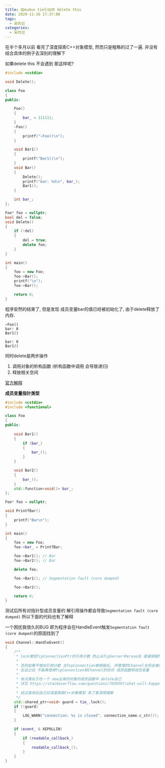 ```yaml
---
title: 由muduo tie引出的 delete this
date: 2020-11-26 17:37:08
tags:
  - 采坑记
categories:
  - 采坑记
---
```


在半个多月以前 看完了深度探索C++对象模型, 然而只是粗略的过了一遍. 并没有结合具体的例子去深刻的理解下


如果delete this 不会遇到 那这样呢?
```c++
#include <cstdio>

void Delete();

class Foo
{
public:

    Foo()
    {
        bar_ = 111111;
    }
    ~Foo()
    {
        printf("~Foo()\n");
    }

    void Bar1()
    {
        printf("Bar1()\n");
    }
    void Bar()
    {
        Delete();
        printf("bar: %d\n", bar_);
        Bar1();
    }

    int bar_;
};

Foo* foo = nullptr;
bool del = false;
void Delete()
{
    if (!del)
    {
        del = true;
        delete foo;
    }
}

int main()
{
    foo = new Foo;
    foo->Bar();
    printf("\n");
    foo->Bar();

    return 0;
}  
```

程序安然的结束了, 但是发现 成员变量bar的值已经被初始化了, 由于delete释放了内存.

```
~Foo()
bar: 0
Bar1()

bar: 0
Bar1()
```

同时delete是两步操作
1. 调用对象的析构函数 (析构函数中调用 会导致递归)
2. 释放相关空间

[官方解释](https://isocpp.org/wiki/faq/freestore-mgmt#delete-this)


**成员变量指针类型**
```c++
#include <cstdio>
#include <functional>

class Foo
{
public:
    
    void Bar1()
    {
        if (bar_)
        {
            bar_();
        }
    }

    void Bar2()
    {
        bar_();
    }
    std::function<void()> bar_;
};

Foo* foo = nullptr;

void PrintfBar()
{
    printf("Bar\n");
}

int main()
{
    foo = new Foo;
    foo->bar_ = PrintfBar;

    foo->Bar1(); // Bar
    foo->Bar2(); // Bar

    delete foo;

    foo->Bar1(); // Segmentation fault (core dumped)

    foo->Bar2();

    return 0;
}
```

测试后所有对指针型成员变量的 解引用操作都会导致`Segmentation fault (core dumped)` 所以下面的代码也有了解释

一个困扰我很久的BUG 即为程序会在HandleEvent触发`Segmentation fault (core dumped)`的原因找到了
```c++
void Channel::HandleEvent()
{
	/**
	 * lock增加TcpConnectionPtr的引用计数 防止从TcpServer中erase后 直接销毁TcpConnection
	 *
	 * 否则如果不增加引用计数 当TcpConnection被销毁后, 所管理的Channel也将会被销毁
	 * 在这之后 不能再使用TcpConnection和Channel的任何 成员函数和成员变量
	 *
	 * 有点类似于在一个 new出来的对象的成员函数中 delete自己
	 * 详见 https://stackoverflow.com/questions/7039597/what-will-happen-if-you-do-delete-this-in-a-member-function
	 *
	 * 经过查阅后自己对深度探索C++对象模型 有了更深得理解
	 */
	std::shared_ptr<void> guard = tie_.lock();
	if (!guard)
	{
		LOG_WARN("connection: %s is closed", connection_name.c_str());
	}

	if (event_ & XEPOLLIN)
	{
        if (readable_callback_)
        {
            readable_callback_();
        }
	}
}
```